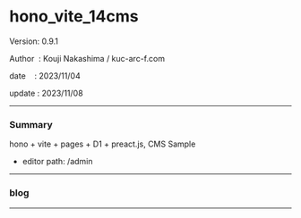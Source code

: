 ﻿# hono_vite_14cms

 Version: 0.9.1

 Author  : Kouji Nakashima / kuc-arc-f.com

 date    : 2023/11/04

 update  : 2023/11/08 

***
### Summary

hono + vite + pages + D1 + preact.js, CMS Sample

* editor path: /admin

***
### blog 


***

